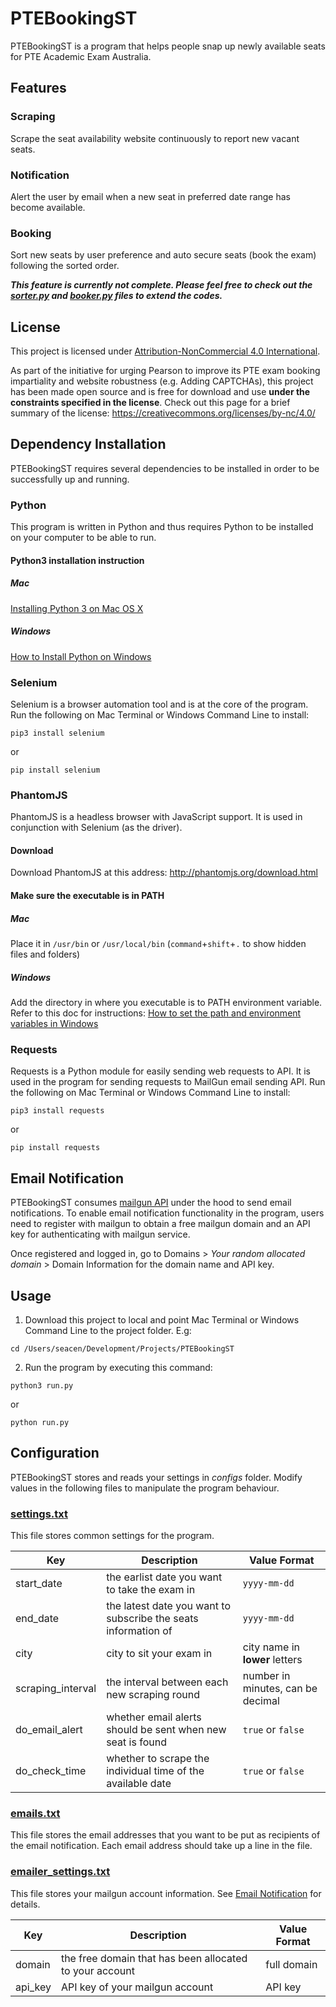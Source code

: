 # PTEBookingST
PTEBookingST is a program that helps people snap up newly available seats for PTE Academic Exam Australia.

## Features
### Scraping
Scrape the seat availability website continuously to report new vacant seats.
### Notification
Alert the user by email when a new seat in preferred date range has become available.
### Booking
Sort new seats by user preference and auto secure seats (book the exam) following the sorted order.

**_This feature is currently not complete. Please feel free to check out the [sorter.py](../master/sorter.py) and [booker.py](../master/booker.py) files to extend the codes._**

## License
This project is licensed under [Attribution-NonCommercial 4.0 International](https://creativecommons.org/licenses/by-nc/4.0/legalcode).

As part of the initiative for urging Pearson to improve its PTE exam booking impartiality and website robustness (e.g. Adding CAPTCHAs), this project has been made open source and is free for download and use **under the constraints specified in the license**. Check out this page for a brief summary of the license: https://creativecommons.org/licenses/by-nc/4.0/

## Dependency Installation
PTEBookingST requires several dependencies to be installed in order to be successfully up and running.

### Python
This program is written in Python and thus requires Python to be installed on your computer to be able to run.
#### Python3 installation instruction
##### Mac
[Installing Python 3 on Mac OS X](http://python-guide-pt-br.readthedocs.io/en/latest/starting/install3/osx/)
##### Windows
[How to Install Python on Windows](https://www.howtogeek.com/197947/how-to-install-python-on-windows/)

### Selenium
Selenium is a browser automation tool and is at the core of the program. Run the following on Mac Terminal or Windows Command Line to install:
```
pip3 install selenium
```
or
```
pip install selenium
```

### PhantomJS
PhantomJS is a headless browser with JavaScript support. It is used in conjunction with Selenium (as the driver).
#### Download
Download PhantomJS at this address: http://phantomjs.org/download.html
#### Make sure the executable is in PATH
##### Mac
Place it in `/usr/bin` or `/usr/local/bin`  (`command`+`shift`+`.` to show hidden files and folders)
##### Windows
Add the directory in where you executable is to PATH environment variable. Refer to this doc for instructions: [How to set the path and environment variables in Windows](https://www.computerhope.com/issues/ch000549.htm)

### Requests
Requests is a Python module for easily sending web requests to API. It is used in the program for sending requests to MailGun email sending API. Run the following on Mac Terminal or Windows Command Line to install:
```
pip3 install requests
```
or
```
pip install requests
```
## Email Notification
PTEBookingST consumes [mailgun API](https://www.mailgun.com/) under the hood to send email notifications. To enable email notification functionality in the program, users need to register with mailgun to obtain a free mailgun domain and an API key for authenticating with mailgun service.

Once registered and logged in, go to Domains > _Your random allocated domain_ > Domain Information for the domain name and API key.

## Usage
1. Download this project to local and point Mac Terminal or Windows Command Line to the project folder. E.g:
```
cd /Users/seacen/Development/Projects/PTEBookingST
```
2. Run the program by executing this command:
```
python3 run.py
```
or
```
python run.py
```

## Configuration
PTEBookingST stores and reads your settings in _configs_ folder. Modify values in the following files to manipulate the program behaviour.
### [settings.txt](../master/configs/settings.txt)
This file stores common settings for the program.

| Key | Description | Value Format |
| --- | --- | --- |
| start_date | the earlist date you want to take the exam in | `yyyy-mm-dd` |
| end_date | the latest date you want to subscribe the seats information of | `yyyy-mm-dd` |
| city | city to sit your exam in | city name in **lower** letters |
| scraping_interval | the interval between each new scraping round | number in minutes, can be decimal |
| do_email_alert | whether email alerts should be sent when new seat is found | `true` or `false` |
| do_check_time | whether to scrape the individual time of the available date | `true` or `false` |

### [emails.txt](../master/configs/emails.txt)
This file stores the email addresses that you want to be put as recipients of the email notification. Each email address should take up a line in the file.

### [emailer_settings.txt](../master/configs/emailer_settings.txt)
This file stores your mailgun account information. See [Email Notification](#email-notification) for details.

| Key | Description | Value Format |
| --- | --- | --- |
| domain | the free domain that has been allocated to your account | full domain |
| api_key | API key of your mailgun account | API key |
